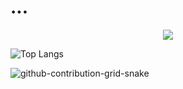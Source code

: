 # ...

<div align="center">
<img src="https://komarev.com/ghpvc/?username=adixsus&style=flat&color=lightgrey">
</div>

![Top Langs](https://github-readme-stats.vercel.app/api/top-langs/?username=adixsus&layout=compact)

![github-contribution-grid-snake](https://user-images.githubusercontent.com/58894271/188497777-17fa3ab8-0415-4af2-b3ab-5f97a91d2b57.svg)
